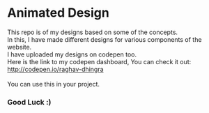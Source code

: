 # Animated Design
This repo is of my designs based on some of the concepts.<br>
In this, I have made different designs for various components of the website.
<br>
I have uploaded my designs on codepen too. <br>
Here is the link to my codepen dashboard, You can check it out:<Br>
http://codepen.io/raghav-dhingra</a> <br>
<Br>
You can use this in your project.<br>
  
### Good Luck :)
